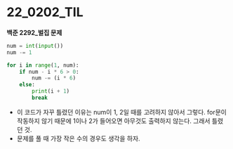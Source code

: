 # 22_0202_TIL

**백준 2292_벌집 문제**

```python
num = int(input())
num -= 1

for i in range(1, num):
    if num - i * 6 > 0:
        num -= (i * 6)
    else:
        print(i + 1)
        break
```

- 이 코드가 자꾸 틀렸던 이유는 num이 1, 2일 때를 고려하지 않아서 그렇다. for문이 작동하지 않기 때문에 1이나 2가 들어오면 아무것도 출력하지 않는다. 그래서 틀렸던 것.
- 문제를 풀 때 가장 작은 수의 경우도 생각을 하자.